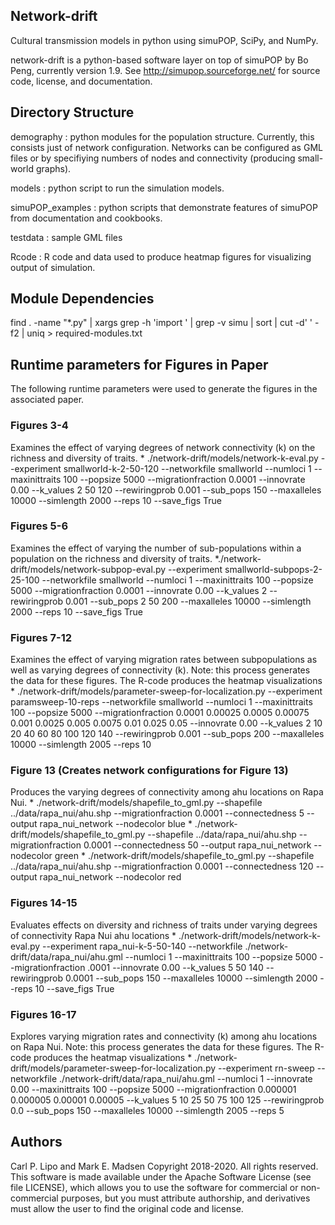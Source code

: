 <h2>Network-drift</h2>

Cultural transmission models in python using simuPOP, SciPy, and NumPy. 

network-drift is a python-based software layer on top of simuPOP by Bo Peng, currently version 1.9. See http://simupop.sourceforge.net/ for source code, license, and documentation.

<h2>Directory Structure</h2>

demography : python modules for the population structure. Currently, this consists just of network configuration. Networks can be configured as GML files or by specifiying numbers of nodes and connectivity (producing small-world graphs).

models :  python script to run the simulation models.

simuPOP_examples : python scripts that demonstrate features of simuPOP from documentation and cookbooks. 

testdata : sample GML files

Rcode : R code and data used to produce heatmap figures for visualizing  output of simulation. 

<h2>Module Dependencies</h2>

find . -name "*.py" | xargs grep -h 'import ' | grep -v simu | sort | cut -d' ' -f2 | uniq > required-modules.txt

<h2>Runtime parameters for Figures in Paper</h2>

The following runtime parameters were used to generate the figures in the associated paper.

<h3>Figures 3-4</h3>
Examines the effect of varying degrees of network connectivity (k) on the richness and diversity of traits. 
* ./network-drift/models/network-k-eval.py
--experiment smallworld-k-2-50-120 --networkfile smallworld --numloci 1 --maxinittraits 100 --popsize 5000 --migrationfraction 0.0001 --innovrate 0.00 --k_values 2 50 120 --rewiringprob 0.001 --sub_pops 150 --maxalleles 10000 --simlength 2000 --reps 10 --save_figs True

<h3>Figures 5-6</h3>
Examines the effect of varying the number of sub-populations within a population on the richness and diversity of traits.
*./network-drift/models/network-subpop-eval.py
--experiment smallworld-subpops-2-25-100 --networkfile smallworld --numloci 1 --maxinittraits 100 --popsize 5000 --migrationfraction 0.0001 --innovrate 0.00 --k_values 2 --rewiringprob 0.001 --sub_pops 2 50 200 --maxalleles 10000 --simlength 2000 --reps 10 --save_figs True

<h3>Figures 7-12</h3>
Examines the effect of varying migration rates between subpopulations as well as varying degrees of connectivity (k). 
Note: this process generates the data for these figures. The R-code produces the heatmap visualizations
* ./network-drift/models/parameter-sweep-for-localization.py --experiment paramsweep-10-reps --networkfile smallworld --numloci 1 --maxinittraits 100 --popsize 5000  --migrationfraction 0.0001 0.00025 0.0005 0.00075 0.001 0.0025 0.005 0.0075 0.01 0.025 0.05 --innovrate 0.00 --k_values 2 10 20 40 60 80 100 120 140 --rewiringprob 0.001 --sub_pops 200 --maxalleles 10000 --simlength 2005 --reps 10

<h3>Figure 13 (Creates network configurations for Figure 13)</h3>
Produces the varying degrees of connectivity among ahu locations on Rapa Nui. 
* ./network-drift/models/shapefile_to_gml.py
--shapefile ../data/rapa_nui/ahu.shp --migrationfraction 0.0001 --connectedness 5 --output rapa_nui_network --nodecolor blue
* ./network-drift/models/shapefile_to_gml.py
--shapefile ../data/rapa_nui/ahu.shp --migrationfraction 0.0001 --connectedness 50 --output rapa_nui_network --nodecolor green
* ./network-drift/models/shapefile_to_gml.py
--shapefile ../data/rapa_nui/ahu.shp --migrationfraction 0.0001 --connectedness 120 --output rapa_nui_network --nodecolor red

<h3>Figures 14-15</h3>
Evaluates effects on diversity and richness of traits under varying degrees of connectivity Rapa Nui ahu locations
* ./network-drift/models/network-k-eval.py --experiment rapa_nui-k-5-50-140 --networkfile ./network-drift/data/rapa_nui/ahu.gml --numloci 1 --maxinittraits 100 --popsize 5000 --migrationfraction .0001 --innovrate 0.00 --k_values 5 50 140 --rewiringprob 0.0001 --sub_pops 150 --maxalleles 10000 --simlength 2000 --reps 10  --save_figs True

<h3>Figures 16-17</h3>
Explores varying migration rates and connectivity (k) among ahu locations on Rapa Nui. Note: this process generates the data for these figures. The R-code produces the heatmap visualizations
* ./network-drift/models/parameter-sweep-for-localization.py --experiment rn-sweep --networkfile ./network-drift/data/rapa_nui/ahu.gml --numloci 1 --innovrate 0.00 --maxinittraits 100 --popsize 5000 --migrationfraction 0.000001 0.000005 0.00001 0.00005 --k_values 5 10 25 50 75 100 125 --rewiringprob 0.0 --sub_pops 150 --maxalleles 10000 --simlength 2005 --reps 5

<h2>Authors</h2>

Carl P. Lipo and Mark E. Madsen Copyright 2018-2020. All rights reserved. This software is made available under the Apache Software License (see file LICENSE), which allows you to use the software for commercial or non-commercial purposes, but you must attribute authorship, and derivatives must allow the user to find the original code and license.
